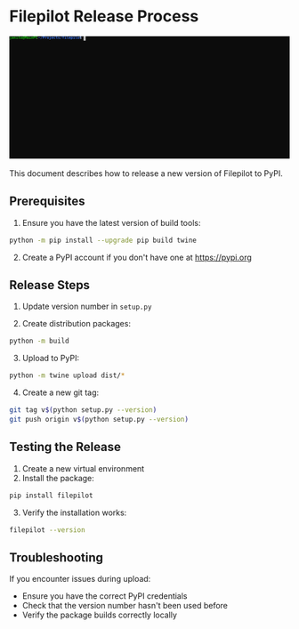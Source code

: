 # Filepilot Release Process

![Demo](./recording.svg)

This document describes how to release a new version of Filepilot to PyPI.

## Prerequisites

1. Ensure you have the latest version of build tools:
```bash
python -m pip install --upgrade pip build twine
```

2. Create a PyPI account if you don't have one at https://pypi.org

## Release Steps

1. Update version number in `setup.py`

2. Create distribution packages:
```bash
python -m build
```

3. Upload to PyPI:
```bash
python -m twine upload dist/*
```

4. Create a new git tag:
```bash
git tag v$(python setup.py --version)
git push origin v$(python setup.py --version)
```

## Testing the Release

1. Create a new virtual environment
2. Install the package:
```bash
pip install filepilot
```
3. Verify the installation works:
```bash
filepilot --version
```

## Troubleshooting

If you encounter issues during upload:
- Ensure you have the correct PyPI credentials
- Check that the version number hasn't been used before
- Verify the package builds correctly locally